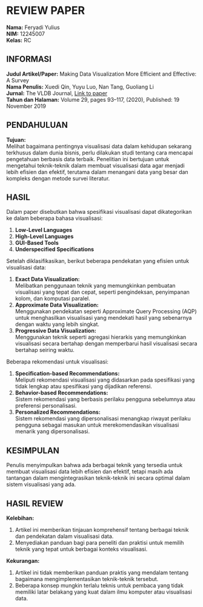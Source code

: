 
# REVIEW PAPER

**Nama:** Feryadi Yulius  
**NIM:** 12245007  
**Kelas:** RC  

## INFORMASI

**Judul Artikel/Paper:** Making Data Visualization More Efficient and Effective: A Survey  
**Nama Penulis:** Xuedi Qin, Yuyu Luo, Nan Tang, Guoliang Li  
**Jurnal:** The VLDB Journal, [Link to paper](https://link.springer.com/article/10.1007/s00778-019-00588-3)  
**Tahun dan Halaman:** Volume 29, pages 93–117, (2020), Published: 19 November 2019  

## PENDAHULUAN

**Tujuan:**  
Melihat bagaimana pentingnya visualisasi data dalam kehidupan sekarang terkhusus dalam dunia bisnis, perlu dilakukan studi tentang cara mencapai pengetahuan berbasis data terbaik. Penelitian ini bertujuan untuk mengetahui teknik-teknik dalam membuat visualisasi data agar menjadi lebih efisien dan efektif, terutama dalam menangani data yang besar dan kompleks dengan metode survei literatur.

## HASIL

Dalam paper disebutkan bahwa spesifikasi visualisasi dapat dikategorikan ke dalam beberapa bahasa visualisasi:  
1. **Low-Level Languages**  
2. **High-Level Languages**  
3. **GUI-Based Tools**  
4. **Underspecified Specifications**

Setelah diklasifikasikan, berikut beberapa pendekatan yang efisien untuk visualisasi data:  
1. **Exact Data Visualization:**  
   Melibatkan penggunaan teknik yang memungkinkan pembuatan visualisasi yang tepat dan cepat, seperti pengindeksan, penyimpanan kolom, dan komputasi paralel.  
2. **Approximate Data Visualization:**  
   Menggunakan pendekatan seperti Approximate Query Processing (AQP) untuk menghasilkan visualisasi yang mendekati hasil yang sebenarnya dengan waktu yang lebih singkat.  
3. **Progressive Data Visualization:**  
   Menggunakan teknik seperti agregasi hierarkis yang memungkinkan visualisasi secara bertahap dengan memperbarui hasil visualisasi secara bertahap seiring waktu.

Beberapa rekomendasi untuk visualisasi:  
1. **Specification-based Recommendations:**  
   Meliputi rekomendasi visualisasi yang didasarkan pada spesifikasi yang tidak lengkap atau spesifikasi yang dijadikan referensi.  
2. **Behavior-based Recommendations:**  
   Sistem rekomendasi yang berbasis perilaku pengguna sebelumnya atau preferensi personalisasi.  
3. **Personalized Recommendations:**  
   Sistem rekomendasi yang dipersonalisasi menangkap riwayat perilaku pengguna sebagai masukan untuk merekomendasikan visualisasi menarik yang dipersonalisasi.

## KESIMPULAN

Penulis menyimpulkan bahwa ada berbagai teknik yang tersedia untuk membuat visualisasi data lebih efisien dan efektif, tetapi masih ada tantangan dalam mengintegrasikan teknik-teknik ini secara optimal dalam sistem visualisasi yang ada.

## HASIL REVIEW

**Kelebihan:**  
1. Artikel ini memberikan tinjauan komprehensif tentang berbagai teknik dan pendekatan dalam visualisasi data.  
2. Menyediakan panduan bagi para peneliti dan praktisi untuk memilih teknik yang tepat untuk berbagai konteks visualisasi.

**Kekurangan:**  
1. Artikel ini tidak memberikan panduan praktis yang mendalam tentang bagaimana mengimplementasikan teknik-teknik tersebut.  
2. Beberapa konsep mungkin terlalu teknis untuk pembaca yang tidak memiliki latar belakang yang kuat dalam ilmu komputer atau visualisasi data.
